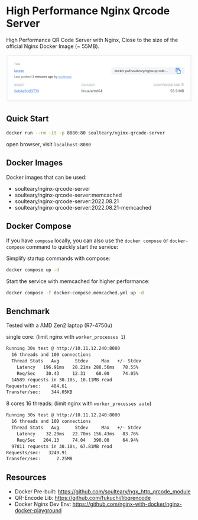 # High Performance Nginx Qrcode Server

High Performance QR Code Server with Nginx, Close to the size of the official Nginx Docker Image (~ 55MB).

![](./assets/dockerhub.png)

## Quick Start

```bash
docker run --rm -it -p 8080:80 soulteary/nginx-qrcode-server
```

open browser, visit `localhost:8080`

## Docker Images

Docker images that can be used:

- soulteary/nginx-qrcode-server
- soulteary/nginx-qrcode-server:memcached
- soulteary/nginx-qrcode-server:2022.08.21
- soulteary/nginx-qrcode-server:2022.08.21-memcached

## Docker Compose

If you have `compose` locally, you can also use the `docker compose` or `docker-compose` command to quickly start the service:


Simplify startup commands with compose:

```bash
docker compose up -d
```

Start the service with memcached for higher performance:

```bash
docker compose -f docker-compose.memcached.yml up -d
```

## Benchmark

Tested with a AMD Zen2 laptop (R7-4750u)

single core: (limit nginx with `worker_processes 1`)

```bash
Running 30s test @ http://10.11.12.240:8080
  16 threads and 100 connections
  Thread Stats   Avg      Stdev     Max   +/- Stdev
    Latency   196.91ms   28.21ms 288.56ms   78.55%
    Req/Sec    30.43     12.31    60.00     74.05%
  14589 requests in 30.10s, 10.11MB read
Requests/sec:    484.61
Transfer/sec:    344.05KB
```

8 cores 16 threads: (limit nginx with `worker_processes auto`)

```bash
Running 30s test @ http://10.11.12.240:8080
  16 threads and 100 connections
  Thread Stats   Avg      Stdev     Max   +/- Stdev
    Latency    32.29ms   22.70ms 156.43ms   83.76%
    Req/Sec   204.13     74.04   390.00     64.94%
  97811 requests in 30.10s, 67.81MB read
Requests/sec:   3249.91
Transfer/sec:      2.25MB
```

## Resources

- Docker Pre-built: https://github.com/soulteary/ngx_http_qrcode_module
- QR-Encode Lib: https://github.com/fukuchi/libqrencode
- Docker Nginx Dev Env: https://github.com/nginx-with-docker/nginx-docker-playground
